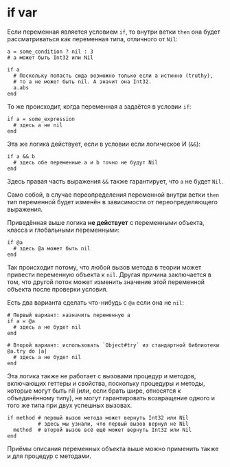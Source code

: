 # if var

Если переменная является условием `if`, то внутри ветки `then` она будет рассматриваться как переменная типа, отличного от `Nil`:

```crystal
a = some_condition ? nil : 3
# a может быть Int32 или Nil

if a
  # Поскольку попасть сюда возможно только если a истинно (truthy),
  # то a не может быть nil. А значит она Int32.
  a.abs
end
```

То же происходит, когда переменная a задаётся в условии `if`:

```crystal
if a = some_expression
  # здесь a не nil
end
```

Эта же логика действует, если в условии если логическое И (`&&`):

```crystal
if a && b
  # здесь обе переменные a и b точно не будут Nil
end
```

Здесь правая часть выражения `&&` также гарантирует, что `a` не будет `Nil`.

Само собой, в случае переопределения переменной внутри ветки `then` тип переменной будет изменён в зависимости от переопределяющего выражения.

Приведённая выше логика **не действует** с переменными объекта, класса и глобальными переменными:

```crystal
if @a
  # здесь @a может быть nil
end
```

Так происходит потому, что любой вызов метода в теории может привести переменную объекта к `nil`. Другая причина заключается в том, что другой поток может изменить значение этой переменной объекта после проверки условия.

Есть два варианта сделать что-нибудь с `@a` если она не `nil`:

```crystal
# Первый вариант: назначить переменную a
if a = @a
  # здесь a не будет nil
end

# Второй вариант: использовать `Object#try` из стандартной библиотеки
@a.try do |a|
  # здесь a не будет nil
end
```

Эта логика также не работает с вызовами процедур и методов, включающих геттеры и свойства, поскольку процедуры и методы, которые могут быть nil (или, если брать шире, относятся к объединённому типу), не могут гарантировать возвращение одного и того же типа при двух успешных вызовах.

```crystal
if method # первый вызов метода может вернуть Int32 или Nil
          # здесь мы узнали, что первый вызов вернул не Nil
  method  # второй вызов всё ещё может вернуть Int32 или Nil
end
```

Приёмы описания переменных объекта выше можно применить также и для процедур с методами.
